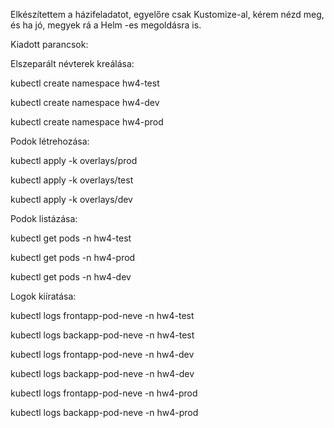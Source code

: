 Elkészítettem a házifeladatot, egyelőre csak Kustomize-al, kérem nézd meg, és ha jó, megyek rá a Helm -es megoldásra is.

Kiadott parancsok:

Elszeparált névterek kreálása:

kubectl create namespace hw4-test

kubectl create namespace hw4-dev

kubectl create namespace hw4-prod


Podok létrehozása:

kubectl apply -k overlays/prod

kubectl apply -k overlays/test

kubectl apply -k overlays/dev

Podok listázása:

kubectl get pods -n hw4-test

kubectl get pods -n hw4-prod

kubectl get pods -n hw4-dev

Logok kiíratása:

kubectl logs frontapp-pod-neve -n hw4-test

kubectl logs backapp-pod-neve -n hw4-test

kubectl logs frontapp-pod-neve -n hw4-dev

kubectl logs backapp-pod-neve -n hw4-dev

kubectl logs frontapp-pod-neve -n hw4-prod

kubectl logs backapp-pod-neve -n hw4-prod



